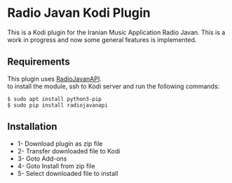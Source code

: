 # Radio Javan Kodi Plugin
This is a Kodi plugin for the Iranian Music Application Radio Javan. This is a work in progress and now some general features is implemented.

## Requirements
This plugin uses [RadioJavanAPI](https://github.com/xHossein/radiojavanapi/).  
to install the module, ssh to Kodi server and run the following commands:
```
$ sudo apt install python3-pip 
$ sudo pip install radiojavanapi
```

## Installation 
* 1- Download plugin as zip file
* 2- Transfer downloaded file to Kodi
* 3- Goto Add-ons
* 4- Goto Install from zip file
* 5- Select downloaded file to install

